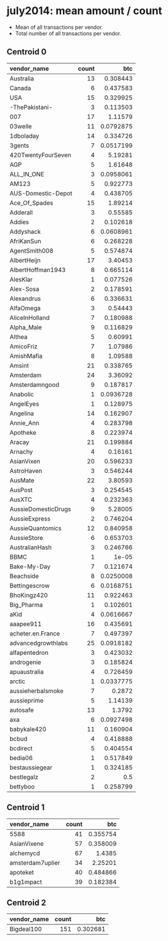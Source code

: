 # july2014: mean amount / count

* Mean of all transactions per vendor.
* Total number of all transactions per vendor.

## Centroid 0

| vendor_name         |   count |       btc |
|:--------------------|--------:|----------:|
| Australia           |      13 | 0.308443  |
| Canada              |       6 | 0.437583  |
| USA                 |      15 | 0.329925  |
| -ThePakistani-      |       3 | 0.113503  |
| 007                 |      17 | 1.11579   |
| 03welle             |      11 | 0.0792875 |
| 1dboladay           |      14 | 0.334726  |
| 3gents              |       7 | 0.0517199 |
| 420TwentyFourSeven  |       4 | 5.19281   |
| AGP                 |       5 | 1.61648   |
| ALL_IN_ONE          |       3 | 0.0958061 |
| AM123               |       5 | 0.922773  |
| AUS-Domestic-Depot  |       4 | 0.438705  |
| Ace_Of_Spades       |      15 | 1.89214   |
| Adderall            |       3 | 0.55585   |
| Addies              |       2 | 0.102618  |
| Addyshack           |       6 | 0.0608961 |
| AfriKanSun          |       6 | 0.268228  |
| AgentSmith008       |       5 | 0.574874  |
| AlbertHeijn         |      17 | 3.40453   |
| AlbertHoffman1943   |       8 | 0.665114  |
| AlesKlar            |       1 | 0.077526  |
| Alex-Sosa           |       2 | 0.178591  |
| Alexandrus          |       6 | 0.336631  |
| AlfaOmega           |       3 | 0.54443   |
| AliceInHolland      |       7 | 0.180988  |
| Alpha_Male          |       9 | 0.116829  |
| Althea              |       5 | 0.60991   |
| AmicoFriz           |       7 | 1.07986   |
| AmishMafia          |       8 | 1.09588   |
| Amsint              |      21 | 0.338765  |
| Amsterdam           |      24 | 3.36092   |
| Amsterdamngood      |       9 | 0.187817  |
| Anabolic            |       1 | 0.0936728 |
| AngelEyes           |       1 | 0.128975  |
| Angelina            |      14 | 0.162907  |
| Annie_Ann           |       4 | 0.283798  |
| Apotheke            |       8 | 0.223974  |
| Aracay              |      21 | 0.199884  |
| Arnachy             |       4 | 0.16161   |
| AsianVixen          |      20 | 0.596233  |
| AstroHaven          |       3 | 0.546244  |
| AusMate             |      22 | 3.80593   |
| AusPost             |       3 | 0.254545  |
| AusXTC              |       4 | 0.232363  |
| AussieDomesticDrugs |       9 | 5.28005   |
| AussieExpress       |       2 | 0.746204  |
| AussieQuantomics    |      12 | 0.840958  |
| AussieStore         |       6 | 0.653703  |
| AustralianHash      |       3 | 0.246766  |
| BBMC                |       1 | 1e-05     |
| Bake-My-Day         |       7 | 0.121674  |
| Beachside           |       8 | 0.0250008 |
| Bettingescrow       |       6 | 0.0168751 |
| BhoKingz420         |      11 | 0.922463  |
| Big_Pharma          |       1 | 0.102601  |
| aKid                |       4 | 0.0616667 |
| aaapee911           |      16 | 0.435691  |
| acheter.en.France   |       7 | 0.497397  |
| advancedgrowthlabs  |      25 | 0.0918182 |
| alfapentedron       |       3 | 0.423032  |
| androgenie          |       3 | 0.185824  |
| apuaustralia        |       4 | 0.726459  |
| arctic              |       1 | 0.0337775 |
| aussieherbalsmoke   |       7 | 0.2872    |
| aussieprime         |       5 | 1.14139   |
| autosafe            |      13 | 1.3792    |
| axa                 |       6 | 0.0927498 |
| babykale420         |      11 | 0.160904  |
| bcbud               |       4 | 0.418888  |
| bcdirect            |       5 | 0.404554  |
| bedia06             |       1 | 0.517849  |
| bestaussiegear      |       1 | 0.324185  |
| bestlegalz          |       2 | 0.5       |
| bettyboo            |       1 | 0.258799  |

## Centroid 1

| vendor_name      |   count |      btc |
|:-----------------|--------:|---------:|
| 5588             |      41 | 0.355754 |
| AsianVixene      |      57 | 0.358009 |
| alchemycd        |      67 | 1.4385   |
| amsterdam7uplier |      34 | 2.25201  |
| apoteket         |      40 | 0.484866 |
| b1g1mpact        |      39 | 0.182384 |

## Centroid 2

| vendor_name   |   count |      btc |
|:--------------|--------:|---------:|
| Bigdeal100    |     151 | 0.302681 |

